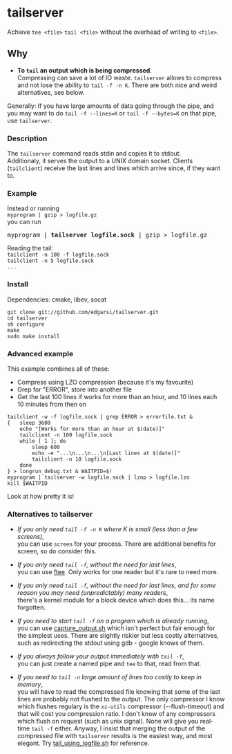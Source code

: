 tailserver
==========

Achieve `tee <file>` `tail <file>` without the overhead of writing to `<file>`.

## Why
* **To `tail` an output which is being compressed**.  
Compressing can save a lot of IO waste. `tailserver` allows to compress and not lose the ability to `tail -f -n K`.
There are both nice and weird alternatives, see below.

Generally: If you have large amounts of data going through the pipe, and you may want to do 
`tail -f --lines=K` or `tail -f --bytes=K` on that pipe, use `tailserver`.

### Description
The `tailserver` command reads stdin and copies it to stdout.  
Additionaly, it serves the output to a UNIX domain socket. Clients (`tailclient`) receive the last lines
and lines which arrive since, if they want to.

### Example
Instead or running  
`myprogram | gzip > logfile.gz`  
you can run  
<pre style="display: inline">myprogram | <b>tailserver logfile.sock</b> | gzip > logfile.gz</pre>

Reading the tail:  
`tailclient -n 100 -f logfile.sock`  
`tailclient -n 5 logfile.sock`  
`...`  

### Install
Dependencies: cmake, libev, socat  
```
git clone git://github.com/edgarsi/tailserver.git
cd tailserver
sh configure
make
sudo make install
```

### Advanced example 
This example combines all of these:
* Compress using LZO compression (because it's my favourite)
* Grep for "ERROR", store into another file
* Get the last 100 lines if works for more than an hour, and 10 lines each 10 minutes from then on 

```
tailclient -w -f logfile.sock | grep ERROR > errorfile.txt &
{	sleep 3600
	echo "[Works for more than an hour at $(date)]"
	tailclient -n 100 logfile.sock
	while [ 1 ]; do
		sleep 600
		echo -e "...\n...\n...\n[Last lines at $(date)]"
		tailclient -n 10 logfile.sock
	done
} > longrun_debug.txt & WAITPID=$!
myprogram | tailserver -w logfile.sock | lzop > logfile.lzo 
kill $WAITPID
```
Look at how pretty it is!

### Alternatives to tailserver
* *If you only need `tail -f -n K` where K is small (less than a few screens)*,  
	you can use `screen` for your process.
	There are additional benefits for screen, so do consider this.

* *If you only need `tail -f`, without the need for last lines*,  
	you can use [ftee](http://stackoverflow.com/questions/7360473/linux-non-blocking-fifo-on-demand-logging). 
	Only works for one reader but it's rare to need more.
* *If you only need `tail -f`, without the need for last lines, and for some reason you may need
	(unpredictably)  many readers*,  
	there's a kernel module for a block device which does this... its name forgotten.

* *If you need to start `tail -f` on a program which is already running*,  
	you can use [capture_output.sh](docs/capture_output.sh) which isn't perfect but fair enough for the simplest uses.
	There are slightly riskier but less costly alternatives, such as redirecting the stdout using gdb - google knows of them.

* *If you always follow your output _immediately_ with `tail -f`*,  
	you can just create a named pipe and `tee` to that, read from that.

* *If you need to `tail -n` large amount of lines too costly to keep in memory*,  
	you will have to read the compressed file knowing that some of the last lines are probably not flushed to the output. 
	The only compressor I know which flushes regulary is the `xz-utils` compressor (--flush-timeout) and that will cost you compression ratio. 
	I don't know of any compressors which flush on request (such as unix signal). None will give you real-time `tail -f` either. 
	Anyway, I insist that merging the output of the compressed file with `tailserver` results is the easiest way, and most elegant.
	Try [tail_using_logfile.sh](docs/tail_using_logfile.sh) for reference.




